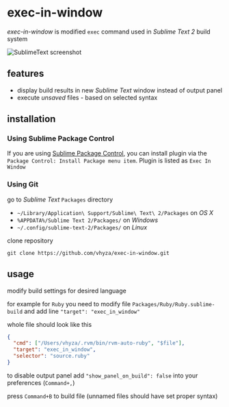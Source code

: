 # exec-in-window

_exec-in-window_ is modified `exec` command used in _Sublime Text 2_ build system

![SublimeText screenshot](https://raw.github.com/vhyza/exec-in-window/master/screenshot.png)

## features

* display build results in new _Sublime Text_ window instead of output panel
* execute *unsaved* files - based on selected syntax

## installation

### Using Sublime Package Control

If you are using [Sublime Package Control](http://wbond.net/sublime_packages/package_control), you can install plugin via the `Package Control: Install Package menu item`. Plugin is listed as `Exec In Window`

### Using Git

go to _Sublime Text_ `Packages` directory

* `~/Library/Application\ Support/Sublime\ Text\ 2/Packages` on _OS X_
* `%APPDATA%/Sublime Text 2/Packages/` on _Windows_
* `~/.config/sublime-text-2/Packages/` on _Linux_

clone repository

    git clone https://github.com/vhyza/exec-in-window.git

## usage

modify build settings for desired language

for example for `Ruby` you need to modify file `Packages/Ruby/Ruby.sublime-build` and add line `"target": "exec_in_window"`

whole file should look like this

````json
{
  "cmd": ["/Users/vhyza/.rvm/bin/rvm-auto-ruby", "$file"],
  "target": "exec_in_window",
  "selector": "source.ruby"
}
````

to disable output panel add `"show_panel_on_build": false` into your preferences (`Command+,`)

press `Command+B` to build file (unnamed files should have set proper syntax)
